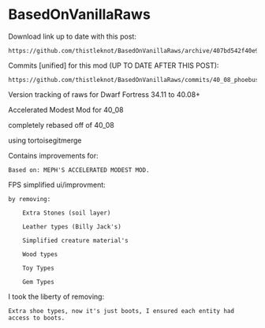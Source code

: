 BasedOnVanillaRaws
==================

Download link up to date with this post:

	https://github.com/thistleknot/BasedOnVanillaRaws/archive/407bd542f40e96ca540fd0e898cdfcfbc8845feb.zip

Commits [unified] for this mod (UP TO DATE AFTER THIS POST):

	https://github.com/thistleknot/BasedOnVanillaRaws/commits/40_08_phoebus_accelerated_modest/raw

Version tracking of raws for Dwarf Fortress 34.11 to 40.08+

Accelerated Modest Mod for 40_08

completely rebased off of 40_08 

using tortoisegitmerge

Contains improvements for:

	Based on: MEPH'S ACCELERATED MODEST MOD.

FPS simplified ui/improvment:

	by removing:
	
		Extra Stones (soil layer)
		
		Leather types (Billy Jack's)
		
		Simplified creature material's
		
		Wood types
		
		Toy Types
		
		Gem Types
		
I took the liberty of removing:

	Extra shoe types, now it's just boots, I ensured each entity had access to boots.
		